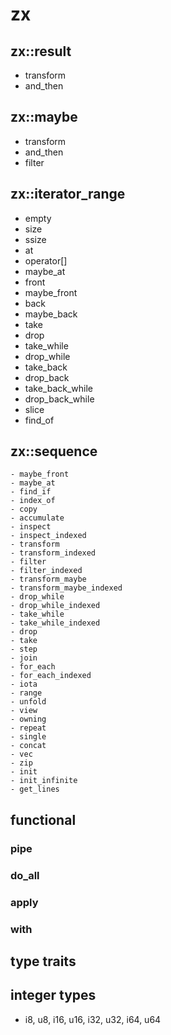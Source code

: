 # zx

## zx::result
  - transform
  - and_then

## zx::maybe
  - transform
  - and_then
  - filter

## zx::iterator_range
  - empty
  - size
  - ssize
  - at
  - operator[]
  - maybe_at
  - front
  - maybe_front
  - back
  - maybe_back
  - take
  - drop
  - take_while
  - drop_while
  - take_back
  - drop_back
  - take_back_while
  - drop_back_while
  - slice
  - find_of

## zx::sequence
    - maybe_front
    - maybe_at
    - find_if
    - index_of
    - copy
    - accumulate
    - inspect
    - inspect_indexed
    - transform
    - transform_indexed
    - filter
    - filter_indexed
    - transform_maybe
    - transform_maybe_indexed
    - drop_while
    - drop_while_indexed
    - take_while
    - take_while_indexed
    - drop
    - take
    - step
    - join
    - for_each
    - for_each_indexed
    - iota
    - range
    - unfold
    - view
    - owning
    - repeat
    - single
    - concat
    - vec
    - zip
    - init
    - init_infinite
    - get_lines

## functional
  ### pipe
  ### do_all
  ### apply
  ### with

## type traits

## integer types
  - i8, u8, i16, u16, i32, u32, i64, u64
